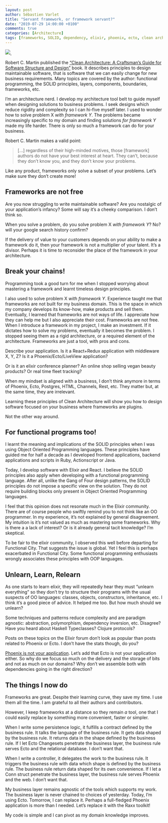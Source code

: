 ```yaml
---
layout: post
author: Sébastien Varlet
title: "Servant framework, or framework servant?"
date: "2019-07-29 14:00:00 +0100"
comments: true
categories: [Architecture]
tags: [frameworks, SOLID, dependency, elixir, phoenix, ecto, clean architecture]
---
```

<div class="top-right-img">
    <a 
        target="_blank" 
        href="https://www.amazon.co.uk/gp/product/0134494164/ref=as_li_tl?ie=UTF8&camp=1634&creative=6738&creativeASIN=0134494164&linkCode=as2&tag=svarlet-21&linkId=cf84cd7ff1657072ad7a6efb3f644dc5">
        <img
            border="0"
            src="//ws-eu.amazon-adsystem.com/widgets/q?_encoding=UTF8&MarketPlace=GB&ASIN=0134494164&ServiceVersion=20070822&ID=AsinImage&WS=1&Format=_SL250_&tag=svarlet-21" >
    </a>
    <img
        src="//ir-uk.amazon-adsystem.com/e/ir?t=svarlet-21&l=am2&o=2&a=0134494164"
        width="1"
        height="1"
        border="0"
        alt=""
        style="border:none !important; margin:0px !important;" />
</div>

Robert C. Martin published the [“Clean Architecture: A Craftsman’s Guide for Software Structure and Design”](https://www.amazon.co.uk/gp/product/0134494164/ref=as_li_tl?ie=UTF8&camp=1634&creative=6738&creativeASIN=0134494164&linkCode=as2&tag=svarlet-21&linkId=f3260a70d1ddc2f1b4a307479fe620e6) book. It describes principles to design maintainable software, that is software that we can easily change for new business requirements. Many topics are covered by the author: functional programming, the SOLID principles, layers, components, boundaries, frameworks, etc.

I’m an architecture nerd. I develop my architecture tool belt to guide myself when designing solutions to business problems. I seek designs which reduce rigidity and complexity so I can hi-five myself later. I used to wonder how to solve problem X _with framework Y_. The problems became increasingly specific to my domain and finding solutions _for framework Y_ made my life harder. There is only so much a framework can do for your business.

Robert C. Martin makes a valid point:

> [...] regardless of their high-minded motives, those [framework] authors do not have your best interest at heart. They can’t, because they don’t know you, and they don’t know your problems.

 Like any product, frameworks only solve a subset of your problems. Let’s make sure they don’t create more!

## Frameworks are not free

Are you now struggling to write maintainable software? Are you nostalgic of your application’s infancy? Some will say it’s a cheeky comparison. I don’t think so.

When you solve a problem, do you solve problem X _with framework Y_? No? will your google search history confirm?

If the delivery of value to your customers depends on your ability to make a framework do it, then your framework is not a multiplier of your talent. It’s a divisor. Perhaps it is time to reconsider the place of the framework in your architecture.

## Break your chains!

Programming took a good turn for me when I stopped worrying about mastering a framework and learnt timeless design principles.

I also used to solve problem X _with framework Y_. Experience taught me that frameworks are not built for my business domain. This is the space in which my company develops its know-how, make products and sell them. Eventually, I learned that frameworks are not ways of life. I appreciate how they can help me but I also appreciate their cost. Frameworks are not free. When I introduce a framework in my project, I make an investment. If it dictates how to solve my problems, eventually it becomes the problem. I stopped seeing them as a rigid architecture, or a required element of the architecture. Frameworks are just a tool, with pros and cons.

Describe your application. Is it a React+Redux application with middleware X, Y, Z? Is it a Phoenix/Ecto/LiveView application?

Or is it an elixir conference planner? An online shop selling vegan beauty products? Or real time fleet tracking?

When my mindset is aligned with a business, I don’t think anymore in terms of Phoenix, Ecto, Postgres, HTML, Channels, Rest, etc. They matter but, at the same time, they are irrelevant.

Learning these principles of Clean Architecture will show you how to design software focused on your business where frameworks are plugins.

Not the other way around.

## For functional programs too!

I learnt the meaning and implications of the SOLID principles when I was using Object Oriented Programming languages. These principles have guided me for half a decade as I developed frontend applications, backend applications and scripts in Ruby, Actionscript or Java.

Today, I develop software with Elixir and React. I believe the SOLID principles also apply when developing with a functional programming language. After all, unlike the Gang of Four design patterns, the SOLID principles do not impose a specific view on the solution. They do not require building blocks only present in Object Oriented Programming languages.

I feel that this opinion does not resonate much in the Elixir community. There are of course people who swiftly remind you to not think like an OO programmer. In my experience, it’s not explained by general disagreement. My intuition is it’s not valued as much as mastering some frameworks. Why is there a a lack of interest? Or is it already general tacit knowledge? I’m skeptical.

To be fair to the elixir community, I observed this well before departing for Functional City. That suggests the issue is global. Yet I feel this is perhaps exacerbated in Functional City. Some functional programming enthusiasts wrongly associates these principles with OOP languages.

## Unlearn, Learn, Relearn

As one starts to learn elixir, they will repeatedly hear they must “unlearn everything” so they don’t try to structure their programs with the usual suspects of OO languages: classes, objects, constructors, inheritance, etc. I think it’s a good piece of advice. It helped me too. But how much should we unlearn?

Some techniques and patterns reduce complexity and are paradigm agnostic: abstraction, polymorphism, dependency inversion, etc. Disagree? Have you heard about Haskell Typeclasses? Clojure protocols?

Posts on these topics on the Elixir forum don’t look as popular than posts related to Phoenix or Ecto. I don’t have the stats though, do you?

[Phoenix is not your application](https://youtu.be/lDKCSheBc-8). Let’s add that Ecto is not your application either. So why do we focus so much on the delivery and the storage of bits and not as much on our domains? Why don’t we assemble both with dependencies going in the right direction?

## The things I now do

Frameworks are great. Despite their learning curve, they save my time. I use them all the time. I am grateful to all their authors and contributors.

However, I keep frameworks at a distance so they remain *a* tool, one that I could easily replace by something more convenient, faster or simpler.

When I write some persistence logic, it fulfills a contract defined by the business rule. It talks the language of the business rule. It gets data shaped by the business rule. It returns data in the shape defined by the business rule. If I let Ecto Changesets penetrate the business layer, the business rule serves Ecto and the relational database. I don’t want that.

When I write a controller, it delegates the work to the business rule. It triggers the business rule with data which shape is defined by the business rule. The business rule return data shaped for its own convenience. If I let a Conn struct penetrate the business layer, the business rule serves Phoenix and the web. I don’t want that.

My business layer remains agnostic of the tools which supports my work. The business layer is never chained to choices of yesterday. Today, I’m using Ecto. Tomorrow, I can replace it. Perhaps a full-fledged Phoenix application is more than I needed. Let’s replace it with the Raxx toolkit!

My code is simple and I can pivot as my domain knowledge improves.
